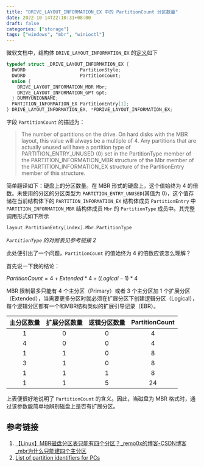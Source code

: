 ```yaml
---
title: "DRIVE_LAYOUT_INFORMATION_EX 中的 PartitionCount 分区数量"
date: 2022-10-14T22:10:31+08:00
draft: false
categories: ["storage"]
tags: ["windows", "mbr", "winioctl"]
---
```


微软文档中，结构体 `DRIVE_LAYOUT_INFORMATION_EX` 的[定义](https://docs.microsoft.com/en-us/windows/win32/api/winioctl/ns-winioctl-drive_layout_information_ex)如下

```C
typedef struct _DRIVE_LAYOUT_INFORMATION_EX {
  DWORD                    PartitionStyle;
  DWORD                    PartitionCount;
  union {
    DRIVE_LAYOUT_INFORMATION_MBR Mbr;
    DRIVE_LAYOUT_INFORMATION_GPT Gpt;
  } DUMMYUNIONNAME;
  PARTITION_INFORMATION_EX PartitionEntry[1];
} DRIVE_LAYOUT_INFORMATION_EX, *PDRIVE_LAYOUT_INFORMATION_EX;
```

字段 `PartitionCount` 的描述为：
> The number of partitions on the drive. On hard disks with the MBR layout, this value will always be a multiple of 4. Any partitions that are actually unused will have a partition type of PARTITION_ENTRY_UNUSED (0) set in the PartitionType member of the PARTITION_INFORMATION_MBR structure of the Mbr member of the PARTITION_INFORMATION_EX structure of the PartitionEntry member of this structure.

简单翻译如下：硬盘上的分区数量。在 MBR 形式的硬盘上，这个值始终为 4 的倍数。未使用的分区的分区类型为 `PARTITION_ENTRY_UNUSED`(其值为 0)，这个值存储在当前结构体下的 `PARTITION_INFORMATION_EX` 结构体成员 `PartitionEntry` 中 `PARTITION_INFORMATION_MBR` 结构体成员  `Mbr` 的  `PartitionType` 成员中。其完整调用形式如下所示

```C
layout.PartitionEntry[index].Mbr.PartitionType
```

*`PartitionType` 的对照表见参考链接 2*

此处便引出了一个问题，`PartitionCount` 的值始终为 4 的倍数应该怎么理解？

首先说一下我的结论：

$PartitionCount=4+Extended*4+(Logical-1)*4$

MBR 限制最多只能有 4 个主分区（Primary）或者 3 个主分区加 1 个扩展分区（Extended），当需要更多分区时就必须在扩展分区下创建逻辑分区（Logical），每个逻辑分区都有一个和MBR结构类似的扩展引导记录（EBR）。

|主分区数量|扩展分区数量|逻辑分区数量|PartitionCount|
|:-:|:-:|:-:|:-:|
|1|0|0|4|
|4|0|0|4|
|1|1|0|8|
|3|1|0|8|
|1|1|1|8|
|1|1|5|24|
上表便很好地说明了 `PartitionCount` 的含义。因此，当磁盘为 MBR 格式时，通过该参数能简单地辨别磁盘上是否有扩展分区。

## 参考链接

1. [【Linux】MBR磁盘分区表只能有四个分区？_remo0x的博客-CSDN博客_mbr为什么只能建四个主分区](https://blog.csdn.net/White_Idiot/article/details/80088115)
2. [List of partition identifiers for PCs](https://www.win.tue.nl/~aeb/partitions/partition_types-1.html)
